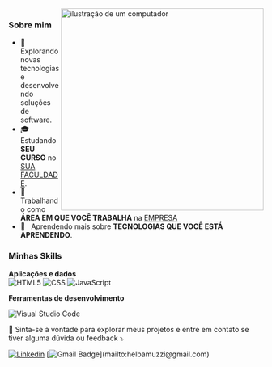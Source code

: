 <img src="https://raw.githubusercontent.com/MicaelliMedeiros/micaellimedeiros/master/image/computer-illustration.png" alt="ilustração de um computador" min-width="400px" max-width="400px" width="400px" align="right">

<h3>Sobre mim</h3>

- 🤔 Explorando novas tecnologias e desenvolvendo soluções de software.
- 🎓 Estudando **SEU CURSO** no <a href="link da sua faculdade">SUA FACULDADE</a>.
- 💼 Trabalhando como **ÁREA EM QUE VOCÊ TRABALHA** na <a href="LINK DA EMPRESA">EMPRESA</a>
- 🌱 &nbsp; Aprendendo mais sobre **TECNOLOGIAS QUE VOCÊ ESTÁ APRENDENDO**.

<h3>Minhas Skills</h3>

**Aplicações e dados** </br>
![HTML5](https://img.shields.io/badge/-HTML5-333333?style=flat&logo=HTML5)
![CSS](https://img.shields.io/badge/-CSS-333333?style=flat&logo=CSS3&logoColor=1572B6)
![JavaScript](https://img.shields.io/badge/-JavaScript-333333?style=flat&logo=javascript)

**Ferramentas de desenvolvimento**

![Visual Studio Code](https://img.shields.io/badge/-Visual%20Studio%20Code-333333?style=flat&logo=visual-studio-code&logoColor=007ACC)


<p align="left">
  💌 Sinta-se à vontade para explorar meus projetos e entre em contato se tiver alguma dúvida ou feedback ⤵️
</p>

  [![Linkedin](https://img.shields.io/badge/-Helba-blue?style=flat-square&logo=Linkedin&logoColor=white&link=https://www.linkedin.com/in/helba-larissa-30745b157/)](https://www.linkedin.com/in/helba-larissa-30745b157/)
  [![Gmail Badge](https://img.shields.io/badge/-Gmail-FF0000?style=flat-square&labelColor=FF0000&logo=gmail&logoColor=white&link=helbamuzzi@gmail.com")](mailto:helbamuzzi@gmail.com)


 